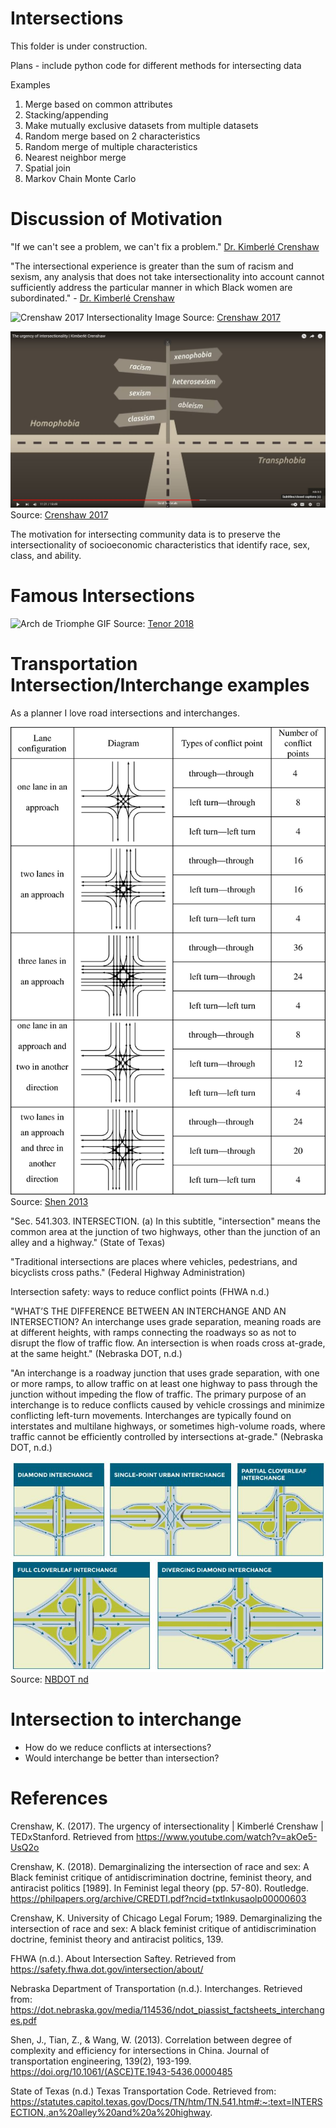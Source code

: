 # Intersections

This folder is under construction.

Plans - include python code for different methods for intersecting data

Examples
1. Merge based on common attributes
2. Stacking/appending
3. Make mutually exclusive datasets from multiple datasets
4. Random merge based on 2 characteristics
5. Random merge of multiple characteristics
6. Nearest neighbor merge
7. Spatial join
8. Markov Chain Monte Carlo


# Discussion of Motivation

"If we can't see a problem, we can't fix a problem." [Dr. Kimberlé Crenshaw](https://www.youtube.com/watch?v=akOe5-UsQ2o)

"The intersectional experience is greater than the sum of racism and sexism, any analysis that does not take intersectionality into account cannot sufficiently address the particular manner in which Black women are subordinated." - [Dr. Kimberlé Crenshaw](https://www.youtube.com/watch?v=akOe5-UsQ2o)

![Crenshaw 2017 Intersectionality Image](..\images\Crenshway_2017_intersectionalityT1018.JPG)
Source: [Crenshaw 2017](https://www.youtube.com/watch?v=akOe5-UsQ2o)

![Crenshaw 2017 Intersectionality Image](images\Crenshway_2017_intersectionalityT1121.JPG)
Source: [Crenshaw 2017](https://www.youtube.com/watch?v=akOe5-UsQ2o)

The motivation for intersecting community data is to preserve the intersectionality of socioeconomic characteristics that identify race, sex, class, and ability.  

# Famous Intersections

![Arch de Triomphe GIF](images\arc-de-triomphe-arc-of-triumph.gif)
Source: [Tenor 2018](https://tenor.com/view/arc-de-triomphe-arc-of-triumph-paris-france-gif-12234073)

# Transportation Intersection/Interchange examples
As a planner I love road intersections and interchanges.  

![Shen 2013 Types of intersections](images\Shen_2013_figure1typesintersect.JPG)
Source: [Shen 2013](https://doi.org/10.1061/(ASCE)TE.1943-5436.0000485)

"Sec. 541.303.  INTERSECTION.  (a)  In this subtitle, "intersection" means the common area at the junction of two highways, other than the junction of an alley and a highway." (State of Texas)

"Traditional intersections are places where vehicles, pedestrians, and bicyclists cross paths." (Federal Highway Administration)

Intersection safety: ways to reduce conflict points (FHWA n.d.)

"WHAT’S THE DIFFERENCE BETWEEN AN INTERCHANGE AND AN INTERSECTION?
An interchange uses grade separation, meaning roads are at different heights, with
ramps connecting the roadways so as not to disrupt the flow of traffic flow. An intersection
is when roads cross at-grade, at the same height." (Nebraska DOT, n.d.)

"An interchange is a roadway junction that uses grade separation, with one or more ramps, to allow
traffic on at least one highway to pass through the junction without impeding the flow of traffic.
The primary purpose of an interchange is to reduce conflicts caused by vehicle crossings and
minimize conflicting left-turn movements. Interchanges are typically found on interstates and multilane highways, or 
sometimes high-volume roads, where traffic cannot be efficiently controlled by
intersections at-grade." (Nebraska DOT, n.d.)

![NBDOT Types of interchanges image 1](images\NBDOT_nd_interchange1.JPG)
![NBDOT Types of interchanges image 1](images\NBDOT_nd_interchange2.JPG)
Source: [NBDOT nd](https://dot.nebraska.gov/media/114536/ndot_piassist_factsheets_interchanges.pdf)

# Intersection to interchange
- How do we reduce conflicts at intersections? 
- Would interchange be better than intersection?


# References
Crenshaw, K. (2017). The urgency of intersectionality | Kimberlé Crenshaw | TEDxStanford. Retrieved from https://www.youtube.com/watch?v=akOe5-UsQ2o

Crenshaw, K. (2018). Demarginalizing the intersection of race and sex: A Black feminist critique of antidiscrimination doctrine, feminist theory, and antiracist politics [1989]. In Feminist legal theory (pp. 57-80). Routledge. https://philpapers.org/archive/CREDTI.pdf?ncid=txtlnkusaolp00000603 

Crenshaw, K. University of Chicago Legal Forum; 1989. Demarginalizing the intersection of race and sex: A black feminist critique of antidiscrimination doctrine, feminist theory and antiracist politics, 139.

FHWA (n.d.). About Intersection Saftey. Retrieved from https://safety.fhwa.dot.gov/intersection/about/


Nebraska Department of Transportation (n.d.). Interchanges. Retrieved from: https://dot.nebraska.gov/media/114536/ndot_piassist_factsheets_interchanges.pdf

Shen, J., Tian, Z., & Wang, W. (2013). Correlation between degree of complexity and efficiency for intersections in China. Journal of transportation engineering, 139(2), 193-199. https://doi.org/10.1061/(ASCE)TE.1943-5436.0000485

State of Texas (n.d.) Texas Transportation Code. Retrieved from: https://statutes.capitol.texas.gov/Docs/TN/htm/TN.541.htm#:~:text=INTERSECTION.,an%20alley%20and%20a%20highway.
